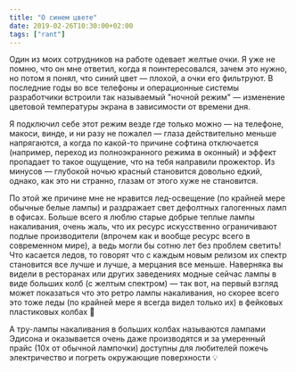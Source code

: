 ```yaml
---
title: "О синем цвете"
date: 2019-02-26T10:30:00+02:00
tags: ["rant"]
---
```


Один из моих сотрудников на работе одевает желтые очки. Я уже не помню, что он мне ответил, когда я поинтересовался, зачем это нужно, но потом я понял, что синий цвет — плохой, а очки его фильтруют. В последние годы во все телефоны и операционные системы разработчики встроили так называемый "ночной режим" — изменение цветовой температуры экрана в зависимости от времени дня. 

Я подключил себе этот режим везде где только можно — на телефоне, макоси, винде, и ни разу не пожалел — глаза действительно меньше напрягаются, а когда по какой-то причине софтина отключается (например, переход из полноэкранного режима в оконный) и эффект пропадает то такое ощущение, что на тебя направили прожектор. Из минусов — глубокой ночью красный становится довольно едкий, однако, как это ни странно, глазам от этого хуже не становится.

По этой же причине мне не нравится лед-освещение (по крайней мере обычные белые лампы) и раздражает свет дефолтных галогенных ламп в офисах. Больше всего я люблю старые добрые теплые лампы накаливания, очень жаль, что их ресурс искусственно ограничивают подлые производители (впрочем как и вообще ресурс всего в современном мире), а ведь могли бы сотню лет без проблем светить! Что касается ледов, то говорят что с каждым новым релизом их спектр становится все лучше и лучше, а мерцания все меньше. Наверняка вы видели в ресторанах или других заведениях модные сейчас лампы в виде больших колб (с желтым спектром) — так вот, на первый взгляд может показаться что это ретро лампы накаливания, но скорее всего это тоже леды (по крайней мере я всегда видел только их) в фейковых пластиковых колбах 🙂

А тру-лампы накаливания в больших колбах называются лампами Эдисона и оказывается очень даже производятся и за умеренный прайс (10х от обычной лампочки) доступны для любителей пожечь электричество и погреть окружающие поверхности 💡